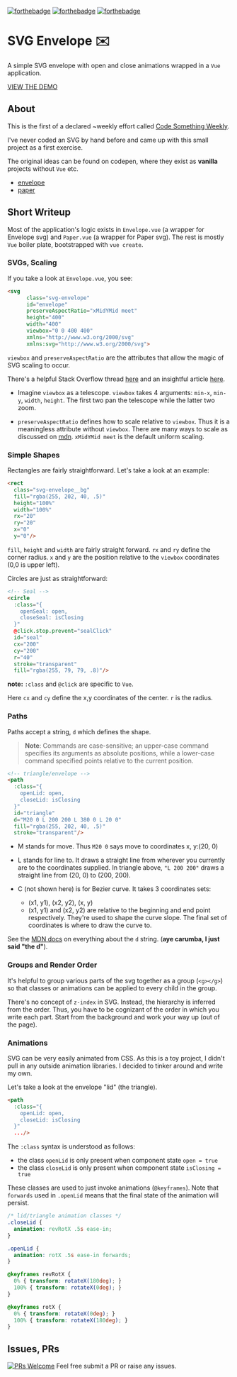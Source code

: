 [![forthebadge](https://forthebadge.com/images/badges/fuck-it-ship-it.svg)](https://forthebadge.com)
[![forthebadge](https://forthebadge.com/images/badges/built-with-love.svg)](https://forthebadge.com)
[![forthebadge](https://forthebadge.com/images/badges/made-with-vue.svg)](https://forthebadge.com)

# SVG Envelope :envelope:
A simple SVG envelope with open and close animations wrapped in a `Vue` application.

[VIEW THE DEMO](https://vapurrmaid.github.io/cs-weekly-1-svg-envelope/)

## About
This is the first of a declared ~weekly effort called [Code Something Weekly](https://medium.com/@vapurrmaid/code-something-weekly-how-and-why-44640d279ca1).

I've never coded an SVG by hand before and came up with this small project as a first exercise.

The original ideas can be found on codepen, where they exist as **vanilla** projects without `Vue` etc.

- [envelope](https://codepen.io/vapurrmaid/pen/QBdxdR)
- [paper](https://codepen.io/vapurrmaid/pen/XBMJyv)


## Short Writeup
Most of the application's logic exists in `Envelope.vue` (a wrapper for Envelope svg) and `Paper.vue` (a wrapper for Paper svg). The rest is mostly `Vue` boiler plate, bootstrapped with `vue create`.

### SVGs, Scaling
If you take a look at `Envelope.vue`, you see:

```html
<svg
      class="svg-envelope"
      id="envelope"
      preserveAspectRatio="xMidYMid meet"
      height="400"
      width="400"
      viewbox="0 0 400 400"
      xmlns="http://www.w3.org/2000/svg"
      xmlns:svg="http://www.w3.org/2000/svg">
```

`viewbox` and `preserveAspectRatio` are the attributes that allow the magic of SVG scaling to occur.

There's a helpful Stack Overflow thread [here](https://stackoverflow.com/questions/19484707/how-can-i-make-an-svg-scale-with-its-parent-container) and an insightful article [here](https://css-tricks.com/scale-svg/).

 - Imagine `viewbox` as a telescope. `viewbox` takes 4 arguments: `min-x`, `min-y`, `width`, `height`. The first two pan the telescope while the latter two zoom.

- `preserveAspectRatio` defines how to scale relative to `viewbox`. Thus it is a meaningless attribute without `viewbox`. There are many ways to scale as discussed on [mdn](https://developer.mozilla.org/en-US/docs/Web/SVG/Attribute/preserveAspectRatio). `xMidYMid meet` is the default uniform scaling.

### Simple Shapes
Rectangles are fairly straightforward. Let's take a look at an example:

```html
<rect
  class="svg-envelope__bg"
  fill="rgba(255, 202, 40, .5)"
  height="100%"
  width="100%"
  rx="20"
  ry="20"
  x="0"
  y="0"/>
```

`fill`, `height` and `width` are fairly straight forward. `rx` and `ry` define the corner radius. `x` and `y` are the position relative to the `viewbox` coordinates (0,0 is upper left).

Circles are just as straightforward:
```html
<!-- Seal -->
<circle
  :class="{
    openSeal: open,
    closeSeal: isClosing
  }"
  @click.stop.prevent="sealClick"
  id="seal"
  cx="200"
  cy="200"
  r="40"
  stroke="transparent"
  fill="rgba(255, 79, 79, .8)"/>
```
**note:** `:class` and `@click` are specific to `Vue`.

Here `cx` and `cy` define the x,y coordinates of the center. `r` is the radius.

### Paths
Paths accept a string, `d` which defines the shape.

> **Note**: Commands are case-sensitive; an upper-case command specifies its arguments as absolute positions, while a lower-case command specified points relative to the current position.

```html
<!-- triangle/envelope -->
<path
  :class="{
    openLid: open,
    closeLid: isClosing
  }"
  id="triangle"
  d="M20 0 L 200 200 L 380 0 L 20 0"
  fill="rgba(255, 202, 40, .5)"
  stroke="transparent"/>
```

- M stands for move. Thus `M20 0` says move to coordinates x, y:(20, 0)
- L stands for line to. It draws a straight line from wherever you currently are to the coordinates supplied. In triangle above, `"L 200 200"` draws a straight line from (20, 0) to (200, 200).

- C (not shown here) is for Bezier curve. It takes 3 coordinates sets:
  - (x1, y1), (x2, y2), (x, y)
  - (x1, y1) and (x2, y2) are relative to the beginning and end point respectively. They're used to shape the curve slope. The final set of coordinates is where to draw the curve to.

See the [MDN docs](https://developer.mozilla.org/en-US/docs/Web/SVG/Attribute/d) on everything about the `d` string. (**aye carumba, I just said "the d"**).


### Groups and Render Order
It's helpful to group various parts of the svg together as a group (`<g></g>`) so that classes or animations can be applied to every child in the group.

There's no concept of `z-index` in SVG. Instead, the hierarchy is inferred from the order. Thus, you have to be cognizant of the order in which you write each part. Start from the background and work your way up (out of the page).


### Animations
SVG can be very easily animated from CSS. As this is a toy project, I didn't pull in any outside animation libraries. I decided to tinker around and write my own.

Let's take a look at the envelope "lid" (the triangle).

```html
<path
  :class="{
    openLid: open,
    closeLid: isClosing
  }"
  .../>
```

The `:class` syntax is understood as follows:
- the class `openLid` is only present when component state `open = true`
- the class `closeLid` is only present when component state `isClosing = true`

These classes are used to just invoke animations (`@keyframes`). Note that `forwards` used in `.openLid` means that the final state of the animation will persist. 

```css
/* lid/triangle animation classes */
.closeLid {
  animation: revRotX .5s ease-in;
}

.openLid {
  animation: rotX .5s ease-in forwards;
}

@keyframes revRotX {
  0% { transform: rotateX(180deg); }
  100% { transform: rotateX(0deg); }
}

@keyframes rotX {
  0% { transform: rotateX(0deg); }
  100% { transform: rotateX(180deg); }
}
```



## Issues, PRs
[![PRs Welcome](https://img.shields.io/badge/PRs-welcome-brightgreen.svg?style=flat-square)](http://makeapullrequest.com)
Feel free submit a PR or raise any issues. 
